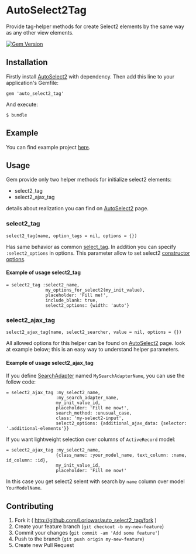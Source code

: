 # AutoSelect2Tag

Provide tag-helper methods for create Select2 elements by the same way as any other view elements.

[![Gem Version](https://badge.fury.io/rb/auto_select2_tag.png)](http://badge.fury.io/rb/auto_select2_tag)

## Installation

Firstly install [AutoSelect2](https://github.com/Loriowar/auto_select2#installation) with
dependency. Then add this line to your application's Gemfile:

    gem 'auto_select2_tag'

And execute:

    $ bundle

## Example

You can find example project [here](https://github.com/Loriowar/auto-select2_tag_example).

## Usage

Gem provide only two helper methods for initialize select2 elements:

* select2_tag
* select2_ajax_tag

details about realization you can find on
[AutoSelect2](https://github.com/Loriowar/auto_select2#installation) page.

### select2_tag

    select2_tag(name, option_tags = nil, options = {})

Has same behavior as common
[select_tag](http://apidock.com/rails/ActionView/Helpers/FormTagHelper/select_tag). In addition
you can specify `:select2_options` in options. This parameter allow to set select2
[constructor options](http://ivaynberg.github.io/select2/).

#### Example of usage select2_tag

    = select2_tag :select2_name,
                   my_options_for_select2(my_init_value),
                   placeholder: 'Fill me!',
                   include_blank: true,
                   select2_options: {width: 'auto'}

### select2_ajax_tag

    select2_ajax_tag(name, select2_searcher, value = nil, options = {})

All allowed options for this helper can be found on
[AutoSelect2](https://github.com/Loriowar/auto_select2#ajax-select2-usage) page. look at example
below; this is an easy way to understand helper parameters.

#### Example of usage select2_ajax_tag

If you define [SearchAdapter](https://github.com/Loriowar/auto_select2#example-of-minimalistic-searchadapter)
named `MySearchAdapterName`, you can use the follow code:

    = select2_ajax_tag :my_select2_name,
                       :my_search_adapter_name,
                       my_init_value_id,
                       placeholder: 'Fill me now!',
                       search_method: :unusual_case,
                       class: 'my-select2-input',
                       select2_options: {additional_ajax_data: {selector: '.additional-elements'}}

If you want lightweight selection over columns of `ActiveRecord` model:

    = select2_ajax_tag :my_select2_name,
                       {class_name: :your_model_name, text_column: :name, id_column: :id},
                       my_init_value_id,
                       placeholder: 'Fill me now!'

In this case you get select2 selent with search by `name` column over model `YourModelName`.

## Contributing

1. Fork it ( http://github.com/Loriowar/auto_select2_tag/fork )
2. Create your feature branch (`git checkout -b my-new-feature`)
3. Commit your changes (`git commit -am 'Add some feature'`)
4. Push to the branch (`git push origin my-new-feature`)
5. Create new Pull Request
